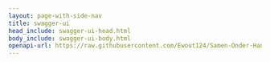 ```yaml
---
layout: page-with-side-nav
title: swagger-ui
head_include: swagger-ui-head.html
body_include: swagger-ui-body.html
openapi-url: https://raw.githubusercontent.com/Ewout124/Samen-Onder-Handbereik/main/specificatie/Verrijking.yaml
---
```

<div id="swagger-ui"></div>
